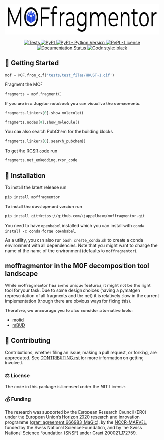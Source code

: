 
<p align="center">
  <img src="https://github.com/kjappelbaum/moffragmentor/raw/main/docs/source/_static/logo.png" height="100">
</p>
<p align="center">
    <a href="https://github.com/kjappelbaum/moffragmentor/actions?query=workflow%3Apython_package">
        <img alt="Tests" src="https://github.com/kjappelbaum/moffragmentor/actions/workflows/python_package.yml/badge.svg" />
    </a>
    <a href="https://pypi.org/project/moffragmentor">
        <img alt="PyPI" src="https://img.shields.io/pypi/v/moffragmentor" />
    </a>
    <a href="https://pypi.org/project/moffragmentor">
        <img alt="PyPI - Python Version" src="https://img.shields.io/pypi/pyversions/moffragmentor" />
    </a>
    <a href="https://github.com/kjappelbaum/moffragmentor/blob/main/LICENSE">
        <img alt="PyPI - License" src="https://img.shields.io/pypi/l/moffragmentor" />
    </a>
    <a href='https://moffragmentor.readthedocs.io/en/latest/?badge=latest'>
        <img src='https://readthedocs.org/projects/moffragmentor/badge/?version=latest' alt='Documentation Status' />
    </a>
    <a href='https://github.com/psf/black'>
        <img src='https://img.shields.io/badge/code%20style-black-000000.svg' alt='Code style: black' />
    </a>
</p>

## 💪 Getting Started

```python
mof = MOF.from_cif('tests/test_files/HKUST-1.cif')
```

Fragment the MOF

```python
fragments = mof.fragment()
```

If you are in a Jupyter notebook you can visualize the components.

```python
fragments.linkers[0].show_molecule()
```

```python
fragments.nodes[0].show_molecule()
```

You can also search PubChem for the building blocks 

```python
fragments.linkers[0].search_pubchem()
```

To get the [RCSR code](http://rcsr.anu.edu.au/nets) run


```python
fragments.net_embedding.rcsr_code
```

## 🚀 Installation

To install the latest release run 

```bash 
pip install moffragmentor
```

To install the development version run 

```bash
pip install git+https://github.com/kjappelbaum/moffragmentor.git
```

You need to have `openbabel` installed which you can install with `conda install -c conda-forge openbabel`. 

As a utility, you can also run `bash create_conda.sh` to create a conda environment with all dependencies.
Note that you might want to change the name of the name of the environment (defaults to `moffragmentor`).


## moffragmentor in the MOF decomposition tool landscape

While moffragmentor has some unique features, it might not be the right tool for your task. Due to some design choices (having a pymatgen representation of all fragments and the net) it is relatively slow in the current implementation (though there are obvious ways for fixing this). 

Therefore, we encourage you to also consider alternative tools: 

- [mofid](https://github.com/snurr-group/mofid)
- [mBUD](https://github.com/gdev7/mBUD)



## 👐 Contributing

Contributions, whether filing an issue, making a pull request, or forking, are appreciated. See
[CONTRIBUTING.rst](https://github.com/kjappelbaum/moffragmentor/blob/main/CONTRIBUTING.rst) for more information on getting involved.


### ⚖️ License

The code in this package is licensed under the MIT License.


### 💰 Funding

The research was supported by the European Research Council (ERC) under the European Union’s Horizon 2020 research and innovation programme ([grant agreement 666983, MaGic](https://cordis.europa.eu/project/id/666983)), by the [NCCR-MARVEL](https://www.nccr-marvel.ch/), funded by the Swiss National Science Foundation, and by the Swiss National Science Foundation (SNSF) under Grant 200021_172759.
